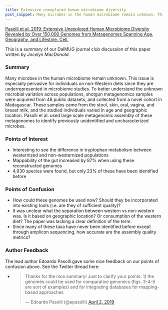 ```yaml
---
title: Extensive unexplored human microbiome diversity
post_snippet: Many microbes in the human microbiome remain unknown. This issue is especially pervasive for individuals on non-Western diets since they are underrepresented in microbiome studies.
---
```


[Pasolli et al. 2019. Extensive Unexplored Human Microbiome Diversity Revealed by Over 150,000 Genomes from Metagenomes Spanning Age, Geography, and Lifestyle. Cell.](https://www.sciencedirect.com/science/article/pii/S0092867419300017?via%3Dihub)

This is a summary of our DalMUG journal club discussion of this paper written by _Jocelyn MacDonald_.

### Summary
Many microbes in the human microbiome remain unknown. This issue is especially pervasive for individuals on non-Western diets since
they are underrepresented in microbiome studies.  To better understand the unknown microbial variation across populations,
shotgun metagenomics samples were acquired from 46 public datasets, and collected from a novel cohort in Madagascar.
These samples came from the stool, skin, oral, vagina, and breast milk, and the studied individuals varied in age and geographic
location. Pasolli et al. used large scale metagenomic assembly of these metagenomes to identify previously unidentified and
uncharacterized microbes.

### Points of Interest
* Interesting to see the difference in tryptophan metabolism between westernized and non-westernized populations
* Mappability of the gut increased by 87% when using these reconstructed genomes
* 4,930 species were found, but only 23% of these have been identified before


### Points of Confusion
* How could these genomes be used now? Should they be incorporated into existing tools (i.e. are they of sufficient quality)?
* It was unclear what the separation between western vs non-western was. Is it based on geographic location? Or consumption of the western diet? The paper was lacking a clear definition of the term.
* Since many of these taxa have never been identified before except through amplicon sequencing, how accurate are the assembly quality metrics?

### Author Feedback
The lead author Edoardo Pasolli gave some nice feedback on our points of confusion above. See the Twitter thread here:

<ul>
<li>
<blockquote class="twitter-tweet" data-lang="en"><p lang="en" dir="ltr">Thanks for the nice summary! Just to clarify your points: 1) the genomes could be used for comparative genomics (figs. 3-4-5 are sort of examples) and for integrating databases for mapping-based approaches</p>&mdash; Edoardo Pasolli (@epasolli) <a href="https://twitter.com/epasolli/status/1112968451977633793?ref_src=twsrc%5Etfw">April 2, 2019</a></blockquote>
<script async src="https://platform.twitter.com/widgets.js" charset="utf-8"></script>
</li>
  
